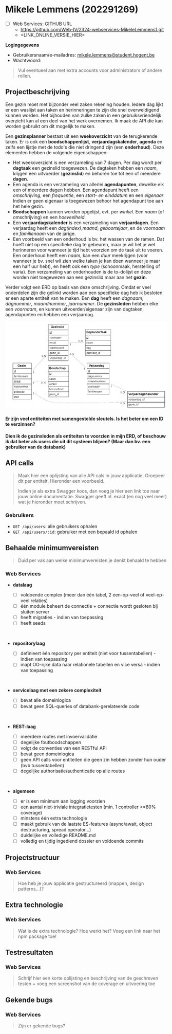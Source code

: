 # Mikele Lemmens (202291269)

- [ ] Web Services: GITHUB URL
  - <https://github.com/Web-IV/2324-webservices-MikeleLemmens1.git>
  - <LINK_ONLINE_VERSIE_HIER>

**Logingegevens**

- Gebruikersnaam/e-mailadres: <mikele.lemmens@student.hogent.be>
- Wachtwoord:

> Vul eventueel aan met extra accounts voor administrators of andere rollen.

## Projectbeschrijving

 Een gezin moet met bijzonder veel zaken rekening houden. Iedere dag lijkt er een waslijst aan taken en herinneringen te zijn die snel overweldigend kunnen worden. Het bijhouden van zulke zaken in een gebruiksvriendelijk overzicht kan al een deel van het werk overnemen. Ik maak de API die kan worden gebruikt om dit mogelijk te maken.  

 Een **gezinsplanner** bestaat uit een **weekoverzicht** van de terugkerende taken. Er is ook een **boodschappenlijst**, **verjaardagskalender**, **agenda** en zelfs een lijstje met de todo's die niet dringend zijn (een **onderhoud**). Deze elementen hebben de volgende eigenschappen:  

- Het weekoverzicht is een verzameling van 7 dagen. Per dag wordt per **dagtaak** een gezinslid toegewezen. De dagtaken hebben een *naam*, krijgen een uitvoerder (**gezinslid**) en behoren toe tot een of meerdere **dagen**.
- Een agenda is een verzameling van allerlei **agendapunten**, dewelke elk een of meerdere dagen hebben. Een agendapunt heeft een *omschrijving*, een *frequentie*, een *start- en einddatum* en een *eigenaar*. Indien er geen eigenaar is toegewezen behoor het agendapunt toe aan het hele gezin.
- **Boodschappen** kunnen worden opgelijst, evt. per *winkel*. Een *naam* (of omschrijving) en een *hoeveelheid*.
- Een **verjaardagskalender** is een verzameling van **verjaardagen**. Een verjaardag heeft een *dag(index)*,*maand*, *geboortejaar*, en de *voornaam* en *familienaam* van de jarige.
- Een voorbeeld van een onderhoud is bv. het wassen van de ramen. Dat hoeft niet op een specifieke dag te gebeuren, maar je wil het je wel herinneren voor wanneer je tijd hebt voorzien om de taak uit te voeren. Een onderhoud heeft een *naam*, kan een *duur* meekrijgen (voor wanneer je bv. snel wil zien welke taken je kan doen wanneer je maar een half uur hebt), en heeft ook een *type* (schoonmaak, herstelling of varia). Een verzameling van onderhouden is de to-dolijst en deze worden niet toegewezen aan een gezinslid maar aan het **gezin**.

Verder volgt een ERD op basis van deze omschrijving. Omdat er veel onderdelen zijn die gelinkt worden aan een specifieke dag heb ik besloten er een aparte entiteit van te maken. Een **dag** heeft een *dagnaam*, *dagnummer*, *maandnummer*, *jaarnummer*. De **gezinsleden** hebben elke een *voornaam*, en kunnen uitvoerder/eigenaar zijn van dagtaken, agendapunten en hebben een verjaardag.

![ERD Gezinsplanner](image.png)

#### Er zijn veel entiteiten met samengestelde sleutels. Is het beter om een ID te verzinnen?

#### Dien ik de gezinsleden als entiteiten te voorzien in mijn ERD, of beschouw ik dat beter als users die uit dit systeem blijven? (Maar dan bv. een gebruiker van de databank)

## API calls

> Maak hier een oplijsting van alle API cals in jouw applicatie. Groepeer dit per entiteit. Hieronder een voorbeeld.
>
> Indien je als extra Swagger koos, dan voeg je hier een link toe naar jouw online documentatie. Swagger geeft nl. exact (en nog veel meer) wat je hieronder moet schrijven.

### Gebruikers

- `GET /api/users`: alle gebruikers ophalen
- `GET /api/users/:id`: gebruiker met een bepaald id ophalen

## Behaalde minimumvereisten

> Duid per vak aan welke minimumvereisten je denkt behaald te hebben
>
### Web Services

- **datalaag**

  - [ ] voldoende complex (meer dan één tabel, 2 een-op-veel of veel-op-veel relaties)
  - [ ] één module beheert de connectie + connectie wordt gesloten bij sluiten server
  - [ ] heeft migraties - indien van toepassing
  - [ ] heeft seeds
<br />

- **repositorylaag**

  - [ ] definieert één repository per entiteit (niet voor tussentabellen) - indien van toepassing
  - [ ] mapt OO-rijke data naar relationele tabellen en vice versa - indien van toepassing
<br />

- **servicelaag met een zekere complexiteit**

  - [ ] bevat alle domeinlogica
  - [ ] bevat geen SQL-queries of databank-gerelateerde code
<br />

- **REST-laag**

  - [ ] meerdere routes met invoervalidatie
  - [ ] degelijke foutboodschappen
  - [ ] volgt de conventies van een RESTful API
  - [ ] bevat geen domeinlogica
  - [ ] geen API calls voor entiteiten die geen zin hebben zonder hun ouder (bvb tussentabellen)
  - [ ] degelijke authorisatie/authenticatie op alle routes
<br />

- **algemeen**

  - [ ] er is een minimum aan logging voorzien
  - [ ] een aantal niet-triviale integratietesten (min. 1 controller >=80% coverage)
  - [ ] minstens één extra technologie
  - [ ] maakt gebruik van de laatste ES-features (async/await, object destructuring, spread operator...)
  - [ ] duidelijke en volledige README.md
  - [ ] volledig en tijdig ingediend dossier en voldoende commits

## Projectstructuur

### Web Services

> Hoe heb je jouw applicatie gestructureerd (mappen, design patterns...)?

## Extra technologie

### Web Services

> Wat is de extra technologie? Hoe werkt het? Voeg een link naar het npm package toe!

## Testresultaten

### Web Services

> Schrijf hier een korte oplijsting en beschrijving van de geschreven testen + voeg een screenshot van de coverage en uitvoering toe

## Gekende bugs

### Web Services

> Zijn er gekende bugs?
